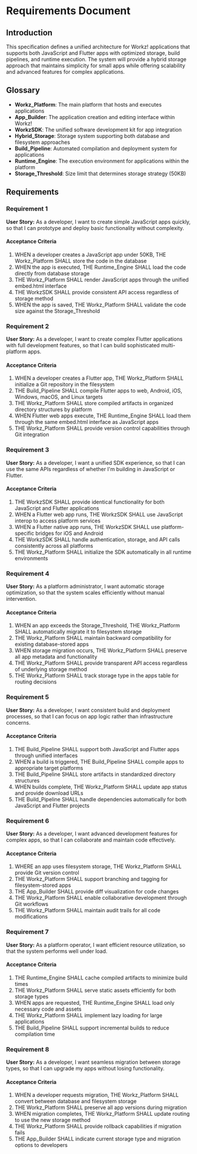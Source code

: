 # Requirements Document

## Introduction

This specification defines a unified architecture for Workz! applications that supports both JavaScript and Flutter apps with optimized storage, build pipelines, and runtime execution. The system will provide a hybrid storage approach that maintains simplicity for small apps while offering scalability and advanced features for complex applications.

## Glossary

- **Workz_Platform**: The main platform that hosts and executes applications
- **App_Builder**: The application creation and editing interface within Workz!
- **WorkzSDK**: The unified software development kit for app integration
- **Hybrid_Storage**: Storage system supporting both database and filesystem approaches
- **Build_Pipeline**: Automated compilation and deployment system for applications
- **Runtime_Engine**: The execution environment for applications within the platform
- **Storage_Threshold**: Size limit that determines storage strategy (50KB)

## Requirements

### Requirement 1

**User Story:** As a developer, I want to create simple JavaScript apps quickly, so that I can prototype and deploy basic functionality without complexity.

#### Acceptance Criteria

1. WHEN a developer creates a JavaScript app under 50KB, THE Workz_Platform SHALL store the code in the database
2. WHEN the app is executed, THE Runtime_Engine SHALL load the code directly from database storage
3. THE Workz_Platform SHALL render JavaScript apps through the unified embed.html interface
4. THE WorkzSDK SHALL provide consistent API access regardless of storage method
5. WHEN the app is saved, THE Workz_Platform SHALL validate the code size against the Storage_Threshold

### Requirement 2

**User Story:** As a developer, I want to create complex Flutter applications with full development features, so that I can build sophisticated multi-platform apps.

#### Acceptance Criteria

1. WHEN a developer creates a Flutter app, THE Workz_Platform SHALL initialize a Git repository in the filesystem
2. THE Build_Pipeline SHALL compile Flutter apps to web, Android, iOS, Windows, macOS, and Linux targets
3. THE Workz_Platform SHALL store compiled artifacts in organized directory structures by platform
4. WHEN Flutter web apps execute, THE Runtime_Engine SHALL load them through the same embed.html interface as JavaScript apps
5. THE Workz_Platform SHALL provide version control capabilities through Git integration

### Requirement 3

**User Story:** As a developer, I want a unified SDK experience, so that I can use the same APIs regardless of whether I'm building in JavaScript or Flutter.

#### Acceptance Criteria

1. THE WorkzSDK SHALL provide identical functionality for both JavaScript and Flutter applications
2. WHEN a Flutter web app runs, THE WorkzSDK SHALL use JavaScript interop to access platform services
3. WHEN a Flutter native app runs, THE WorkzSDK SHALL use platform-specific bridges for iOS and Android
4. THE WorkzSDK SHALL handle authentication, storage, and API calls consistently across all platforms
5. THE Workz_Platform SHALL initialize the SDK automatically in all runtime environments

### Requirement 4

**User Story:** As a platform administrator, I want automatic storage optimization, so that the system scales efficiently without manual intervention.

#### Acceptance Criteria

1. WHEN an app exceeds the Storage_Threshold, THE Workz_Platform SHALL automatically migrate it to filesystem storage
2. THE Workz_Platform SHALL maintain backward compatibility for existing database-stored apps
3. WHEN storage migration occurs, THE Workz_Platform SHALL preserve all app metadata and functionality
4. THE Workz_Platform SHALL provide transparent API access regardless of underlying storage method
5. THE Workz_Platform SHALL track storage type in the apps table for routing decisions

### Requirement 5

**User Story:** As a developer, I want consistent build and deployment processes, so that I can focus on app logic rather than infrastructure concerns.

#### Acceptance Criteria

1. THE Build_Pipeline SHALL support both JavaScript and Flutter apps through unified interfaces
2. WHEN a build is triggered, THE Build_Pipeline SHALL compile apps to appropriate target platforms
3. THE Build_Pipeline SHALL store artifacts in standardized directory structures
4. WHEN builds complete, THE Workz_Platform SHALL update app status and provide download URLs
5. THE Build_Pipeline SHALL handle dependencies automatically for both JavaScript and Flutter projects

### Requirement 6

**User Story:** As a developer, I want advanced development features for complex apps, so that I can collaborate and maintain code effectively.

#### Acceptance Criteria

1. WHERE an app uses filesystem storage, THE Workz_Platform SHALL provide Git version control
2. THE Workz_Platform SHALL support branching and tagging for filesystem-stored apps
3. THE App_Builder SHALL provide diff visualization for code changes
4. THE Workz_Platform SHALL enable collaborative development through Git workflows
5. THE Workz_Platform SHALL maintain audit trails for all code modifications

### Requirement 7

**User Story:** As a platform operator, I want efficient resource utilization, so that the system performs well under load.

#### Acceptance Criteria

1. THE Runtime_Engine SHALL cache compiled artifacts to minimize build times
2. THE Workz_Platform SHALL serve static assets efficiently for both storage types
3. WHEN apps are requested, THE Runtime_Engine SHALL load only necessary code and assets
4. THE Workz_Platform SHALL implement lazy loading for large applications
5. THE Build_Pipeline SHALL support incremental builds to reduce compilation time

### Requirement 8

**User Story:** As a developer, I want seamless migration between storage types, so that I can upgrade my apps without losing functionality.

#### Acceptance Criteria

1. WHEN a developer requests migration, THE Workz_Platform SHALL convert between database and filesystem storage
2. THE Workz_Platform SHALL preserve all app versions during migration
3. WHEN migration completes, THE Workz_Platform SHALL update routing to use the new storage method
4. THE Workz_Platform SHALL provide rollback capabilities if migration fails
5. THE App_Builder SHALL indicate current storage type and migration options to developers